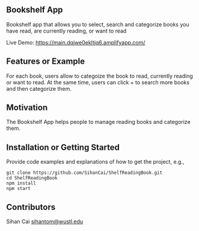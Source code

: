 ## Bookshelf App

Bookshelf app that allows you to select, search and categorize books you have read, are currently reading, or want to read

Live Demo: https://main.dqjwe0ekltjq6.amplifyapp.com/


## Features or Example

For each book, users allow to categoize the book to read, currently reading or want to read. At the same time, users can click + to search more books and then categorize them.

## Motivation

The Bookshelf App helps people to manage reading books and categorize them.

## Installation or Getting Started

Provide code examples and explanations of how to get the project, e.g.,

    git clone https://github.com/SihanCai/ShelfReadingBook.git
    cd ShelfReadingBook
    npm install
    npm start

## Contributors

Sihan Cai sihantom@wustl.edu



